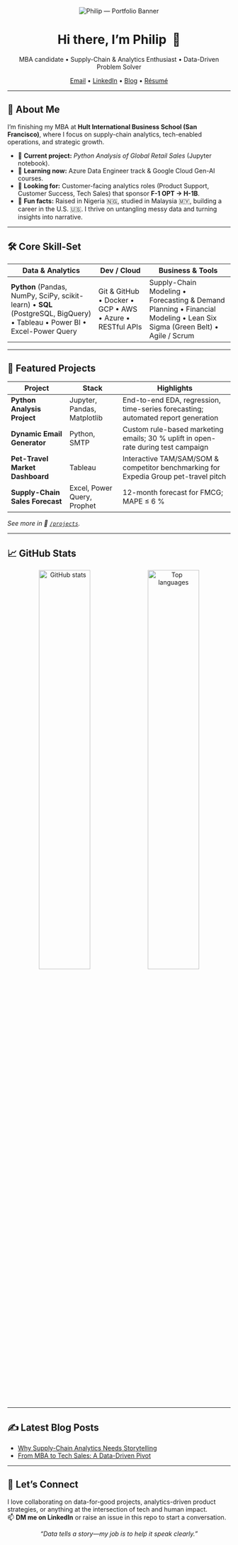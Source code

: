 <!-- =========================================================
🚀 PERSONAL BRAND BANNER
Replace the link below with a custom banner image (1200×300px recommended).
========================================================== -->
<p align="center">
  <img src="https://github.com/<philipododo>/<philipododo>/assets/socialcard.png" alt="Philip — Portfolio Banner">
</p>

<h1 align="center">Hi there, I’m Philip&nbsp; 👋</h1>

<p align="center">
  MBA candidate • Supply-Chain & Analytics Enthusiast • Data-Driven Problem Solver
</p>

<p align="center">
  <a href="mailto:⬜️YOUR_EMAIL">Email</a> •
  <a href="https://www.linkedin.com/in/⬜️philip-ugbede-ododo-32802494">LinkedIn</a> •
  <a href="https://philip.medium.com">Blog</a> •
  <a href="⬜️CLOUD_RESUME_LINK">Résumé</a>
</p>

---

## 🧭 About Me
I’m finishing my MBA at **Hult International Business School (San Francisco)**, where I focus on supply-chain analytics, tech-enabled operations, and strategic growth.  
- 🔭 **Current project:** *Python Analysis of Global Retail Sales* (Jupyter notebook).  
- 🌱 **Learning now:** Azure Data Engineer track &  Google Cloud Gen-AI courses.  
- 🤝 **Looking for:** Customer-facing analytics roles (Product Support, Customer Success, Tech Sales) that sponsor **F-1 OPT → H-1B**.  
- 💬 **Fun facts:** Raised in Nigeria 🇳🇬, studied in Malaysia 🇲🇾, building a career in the U.S. 🇺🇸. I thrive on untangling messy data and turning insights into narrative.

---

## 🛠️ Core Skill-Set

| Data & Analytics | Dev / Cloud | Business & Tools |
| ---------------- | ---------- | ---------------- |
| **Python** (Pandas, NumPy, SciPy, scikit-learn) • **SQL** (PostgreSQL, BigQuery) • Tableau • Power BI • Excel-Power Query | Git & GitHub • Docker • GCP • AWS • Azure • RESTful APIs | Supply-Chain Modeling • Forecasting & Demand Planning • Financial Modeling • Lean Six Sigma (Green Belt) • Agile / Scrum |

---

## 🎯 Featured Projects
| Project | Stack | Highlights |
| ------- | ----- | ---------- |
| **Python Analysis Project** | Jupyter, Pandas, Matplotlib | End-to-end EDA, regression, time-series forecasting; automated report generation |
| **Dynamic Email Generator** | Python, SMTP | Custom rule-based marketing emails; 30 % uplift in open-rate during test campaign |
| **Pet-Travel Market Dashboard** | Tableau | Interactive TAM/SAM/SOM & competitor benchmarking for Expedia Group pet-travel pitch |
| **Supply-Chain Sales Forecast** | Excel, Power Query, Prophet | 12-month forecast for FMCG; MAPE ≤ 6 % |

*See more in 📁 [`/projects`](./projects).*

---

## 📈 GitHub Stats
<p align="center">
  <img src="https://github-readme-stats.vercel.app/api?username=⬜️YOUR_USERNAME&show_icons=true&hide_rank=true&include_all_commits=true" alt="GitHub stats" width="48%">
  <img src="https://github-readme-stats.vercel.app/api/top-langs/?username=⬜️YOUR_USERNAME&layout=compact&hide=html,css" alt="Top languages" width="48%">
</p>

---

## ✍️ Latest Blog Posts
<!-- BLOG-POST-LIST:START -->
- [Why Supply-Chain Analytics Needs Storytelling](https://abdullateef.medium.com/⬜️POST1)
- [From MBA to Tech Sales: A Data-Driven Pivot](https://abdullateef.medium.com/⬜️POST2)
<!-- BLOG-POST-LIST:END -->

---

## 🤝 Let’s Connect
I love collaborating on data-for-good projects, analytics-driven product strategies, or anything at the intersection of tech and human impact.  
📫 **DM me on LinkedIn** or raise an issue in this repo to start a conversation.

<p align="center">
  <em>“Data tells a story—my job is to help it speak clearly.”</em>
</p>

<!-- =========================================================
OPTIONAL EXTRAS
1. Visitor badge:
   <img src="https://komarev.com/ghpvc/?username=⬜️YOUR_USERNAME&color=blue&style=flat">
2. WakaTime dashboard:
   <img src="https://github-readme-stats.vercel.app/api/wakatime?username=⬜️YOUR_USERNAME">
3. Automated README update workflow:
   - Save `.github/workflows/update-readme.yml` with a cron job
   - Use the BLOG-POST-LIST action to keep posts fresh
========================================================== -->
